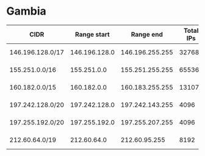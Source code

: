 # Gambia

CIDR               | Range start     | Range end       | Total IPs  | Assign date | Owner
------------------ | --------------- | --------------- | ---------- | ----------- | -----
146.196.128.0/17   | 146.196.128.0   | 146.196.255.255 | 32768      | 2016-04-19  | 
155.251.0.0/16     | 155.251.0.0     | 155.251.255.255 | 65536      | 2016-04-19  | 
160.182.0.0/15     | 160.182.0.0     | 160.183.255.255 | 131072     | 2016-04-19  | 
197.242.128.0/20   | 197.242.128.0   | 197.242.143.255 | 4096       | 2012-03-15  | 
197.255.192.0/20   | 197.255.192.0   | 197.255.207.255 | 4096       | 2011-04-26  | 
212.60.64.0/19     | 212.60.64.0     | 212.60.95.255   | 8192       | 1998-06-12  | 
